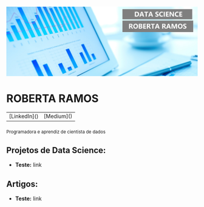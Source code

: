 <p align="center">
  <img src="layout-ds.jpg" width="1000" >
</p>

# ROBERTA RAMOS
<table><tr><td>[LinkedIn]()</td><td>[Medium]()</td></tr></table>
<sub>Programadora e aprendiz de cientista de dados</sub>


## Projetos de Data Science:

* **Teste:** link

## Artigos:

* **Teste:** link
